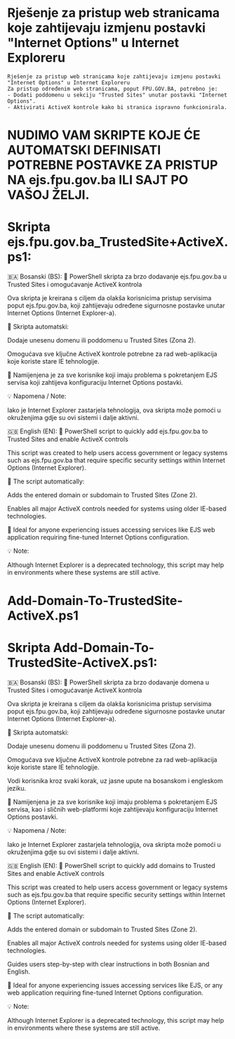 # Rješenje za pristup web stranicama koje zahtijevaju izmjenu postavki "Internet Options" u Internet Exploreru

    Rješenje za pristup web stranicama koje zahtijevaju izmjenu postavki "Internet Options" u Internet Exploreru
    Za pristup određenim web stranicama, poput FPU.GOV.BA, potrebno je:
    - Dodati poddomenu u sekciju "Trusted Sites" unutar postavki "Internet Options".
    - Aktivirati ActiveX kontrole kako bi stranica ispravno funkcionirala.
    
# NUDIMO VAM SKRIPTE KOJE ĆE AUTOMATSKI DEFINISATI POTREBNE POSTAVKE ZA PRISTUP NA ejs.fpu.gov.ba ILI SAJT PO VAŠOJ ŽELJI.

# Skripta ejs.fpu.gov.ba_TrustedSite+ActiveX.ps1:
🇧🇦 Bosanski (BS):
🎯 PowerShell skripta za brzo dodavanje ejs.fpu.gov.ba u Trusted Sites i omogućavanje ActiveX kontrola

Ova skripta je kreirana s ciljem da olakša korisnicima pristup servisima poput ejs.fpu.gov.ba, koji zahtijevaju određene sigurnosne postavke unutar Internet Options (Internet Explorer-a).

🔐 Skripta automatski:

Dodaje unesenu domenu ili poddomenu u Trusted Sites (Zona 2).

Omogućava sve ključne ActiveX kontrole potrebne za rad web-aplikacija koje koriste stare IE tehnologije.

🧩 Namijenjena je za sve korisnike koji imaju problema s pokretanjem EJS servisa koji zahtijeva konfiguraciju Internet Options postavki.

💡 Napomena / Note:

Iako je Internet Explorer zastarjela tehnologija, ova skripta može pomoći u okruženjima gdje su ovi sistemi i dalje aktivni.

🇬🇧 English (EN):
🎯 PowerShell script to quickly add ejs.fpu.gov.ba to Trusted Sites and enable ActiveX controls

This script was created to help users access government or legacy systems such as ejs.fpu.gov.ba that require specific security settings within Internet Options (Internet Explorer).

🔐 The script automatically:

Adds the entered domain or subdomain to Trusted Sites (Zone 2).

Enables all major ActiveX controls needed for systems using older IE-based technologies.

🧩 Ideal for anyone experiencing issues accessing services like EJS web application requiring fine-tuned Internet Options configuration.

💡 Note:

Although Internet Explorer is a deprecated technology, this script may help in environments where these systems are still active.

# Add-Domain-To-TrustedSite-ActiveX.ps1

# Skripta Add-Domain-To-TrustedSite-ActiveX.ps1:
🇧🇦 Bosanski (BS):
🎯 PowerShell skripta za brzo dodavanje domena u Trusted Sites i omogućavanje ActiveX kontrola

Ova skripta je kreirana s ciljem da olakša korisnicima pristup servisima poput ejs.fpu.gov.ba, koji zahtijevaju određene sigurnosne postavke unutar Internet Options (Internet Explorer-a).

🔐 Skripta automatski:

Dodaje unesenu domenu ili poddomenu u Trusted Sites (Zona 2).

Omogućava sve ključne ActiveX kontrole potrebne za rad web-aplikacija koje koriste stare IE tehnologije.

Vodi korisnika kroz svaki korak, uz jasne upute na bosanskom i engleskom jeziku.

🧩 Namijenjena je za sve korisnike koji imaju problema s pokretanjem EJS servisa, kao i sličnih web-platformi koje zahtijevaju konfiguraciju Internet Options postavki.

💡 Napomena / Note:

Iako je Internet Explorer zastarjela tehnologija, ova skripta može pomoći u okruženjima gdje su ovi sistemi i dalje aktivni.

🇬🇧 English (EN):
🎯 PowerShell script to quickly add domains to Trusted Sites and enable ActiveX controls

This script was created to help users access government or legacy systems such as ejs.fpu.gov.ba that require specific security settings within Internet Options (Internet Explorer).

🔐 The script automatically:

Adds the entered domain or subdomain to Trusted Sites (Zone 2).

Enables all major ActiveX controls needed for systems using older IE-based technologies.

Guides users step-by-step with clear instructions in both Bosnian and English.

🧩 Ideal for anyone experiencing issues accessing services like EJS, or any web application requiring fine-tuned Internet Options configuration.

💡 Note:

Although Internet Explorer is a deprecated technology, this script may help in environments where these systems are still active.
